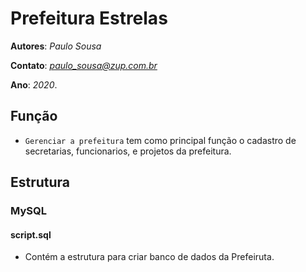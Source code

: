 # Prefeitura Estrelas

**Autores**: *Paulo Sousa*

**Contato**: *paulo_sousa@zup.com.br*

**Ano**: *2020*.

## Função

- `Gerenciar a prefeitura` tem como principal função o cadastro de secretarias, funcionarios, e projetos da prefeitura.

## Estrutura

### MySQL

#### script.sql

- Contém a estrutura para criar banco de dados da Prefeiruta.



